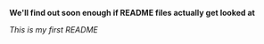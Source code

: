 **We'll find out soon enough if README files actually get looked at**

*_This is my first README_*


